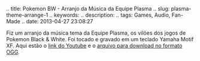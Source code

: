 .. title: Pokemon BW - Arranjo da Música da Equipe Plasma
.. slug: plasma-theme-arrange-1
.. keywords: 
.. description: 
.. tags: Games, Audio, Fan-Made
.. date: 2013-04-27 23:08:27

Fiz um arranjo da música tema da Equipe Plasma, os vilões dos jogos de Pokemon Black & White. Foi tocado e gravado em um teclado Yamaha Motif XF. Aqui estão o [link do Youtube][ytlink] e o [arquivo para download no formato OGG][oggfile].

[ytlink]: http://www.youtube.com/watch?v=6W5HjQ5MqKQ
[oggfile]: https://aiyumi.opendrive.com/files/69370448_zJzxx_2b49/plasma_0.2.ogg